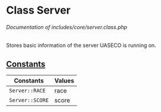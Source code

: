 # Class Server
###### Documentation of includes/core/server.class.php

Stores basic information of the server UASECO is running on.



## [Constants](_#Constants)


| Constants								| Values
|-----------------------------------------------------------------------|-------
| `Server::RACE`							| race
| `Server::SCORE`							| score
